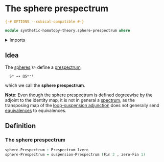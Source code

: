 # The sphere prespectrum

```agda
{-# OPTIONS --cubical-compatible #-}

module synthetic-homotopy-theory.sphere-prespectrum where
```

<details><summary>Imports</summary>

```agda
open import foundation.dependent-pair-types
open import foundation.universe-levels

open import synthetic-homotopy-theory.prespectra
open import synthetic-homotopy-theory.suspension-prespectra

open import univalent-combinatorics.standard-finite-types
```

</details>

## Idea

The [spheres](synthetic-homotopy-theory.spheres.md) `Sⁿ` define a
[prespectrum](synthetic-homotopy-theory.prespectra.md)

```text
  Sⁿ →∗ ΩSⁿ⁺¹
```

which we call the **sphere prespectrum**.

**Note:** Even though the sphere prespectrum is defined degreewise by the
adjoint to the identity map, it is not in general a
[spectrum](synthetic-homotopy-theory.spectra.md), as the transposing map of the
[loop-suspension adjunction](synthetic-homotopy-theory.universal-property-suspensions-of-pointed-types.md)
does not generally send [equivalences](foundation-core.equivalences.md) to
equivalences.

## Definition

### The sphere prespectrum

```agda
sphere-Prespectrum : Prespectrum lzero
sphere-Prespectrum = suspension-Prespectrum (Fin 2 , zero-Fin 1)
```
